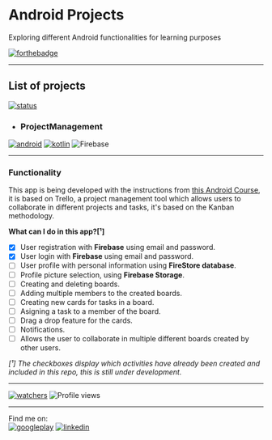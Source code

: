 # Android Projects
Exploring different Android functionalities for learning purposes

[![forthebadge](https://forthebadge.com/images/badges/built-for-android.svg)](https://forthebadge.com)  

-----  
## List of projects

[![status](https://img.shields.io/badge/Project%20status-Under%20development-brightgreen)](#)
- ### **ProjectManagement**
[![android](https://img.shields.io/badge/Android-3DDC84?style=for-the-badge&logo=android&logoColor=white)](#)
[![kotlin](https://img.shields.io/badge/Kotlin-0095D5?&style=for-the-badge&logo=kotlin&logoColor=white)](#)
<img alt="Firebase" src="https://img.shields.io/badge/firebase-%23039BE5.svg?&style=for-the-badge&logo=firebase"/>

----- 

### Functionality  
This app is being developed with the instructions from [this Android Course](https://www.udemy.com/course/android-kotlin-developer/), it is based on Trello, a project management tool which allows users to collaborate in different projects and tasks, it's based on the Kanban methodology.  

**What can I do in this app?[¹]**
- [x] User registration with **Firebase** using email and password. 
- [x] User login with **Firebase** using email and password. 
- [ ] User profile with personal information using **FireStore database**.
- [ ] Profile picture selection, using **Firebase Storage**.
- [ ] Creating and deleting boards.
- [ ] Adding multiple members to the created boards.
- [ ] Creating new cards for tasks in a board.
- [ ] Asigning a task to a member of the board.
- [ ] Drag a drop feature for the cards.
- [ ] Notifications.
- [ ] Allows the user to collaborate in multiple different boards created by other users.

*[¹] The checkboxes display which activities have already been created and included in this repo, this is still under development.*

-----  

[![watchers](https://img.shields.io/github/watchers/cecydb11/android_examples.svg)](#) 
![Profile views](https://gpvc.arturio.dev/cecydb11)

-----
Find me on:  
[![googleplay](https://img.shields.io/badge/Google_Play-414141?style=for-the-badge&logo=google-play&logoColor=white)](https://bit.ly/CeciliaPlaystore)
[![linkedin](https://img.shields.io/badge/LinkedIn-0077B5?style=for-the-badge&logo=linkedin&logoColor=white)](https://www.linkedin.com/in/juana-cecilia-d-862786155/)  

